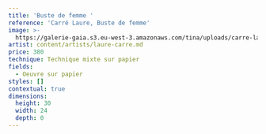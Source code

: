 ```yaml
---
title: 'Buste de femme '
reference: 'Carré Laure, Buste de femme'
image: >-
  https://galerie-gaia.s3.eu-west-3.amazonaws.com/tina/uploads/carre-laure/IMG_1787.jpg
artist: content/artists/laure-carre.md
price: 380
technique: Technique mixte sur papier
fields:
  - Oeuvre sur papier
styles: []
contextual: true
dimensions:
  height: 30
  width: 24
  depth: 0
---
```



